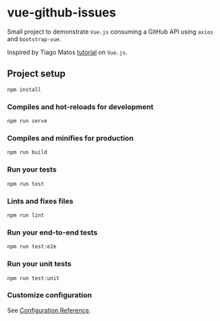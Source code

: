 # vue-github-issues

Small project to demonstrate `Vue.js` consuming a GitHub API using `axios` and `bootstrap-vue`.

Inspired by Tiago Matos [tutorial](https://www.youtube.com/playlist?list=PLcoYAcR89n-qq1vGRbaUiV6Q9puy0qigW) on `Vue.js`.

## Project setup
```
npm install
```

### Compiles and hot-reloads for development
```
npm run serve
```

### Compiles and minifies for production
```
npm run build
```

### Run your tests
```
npm run test
```

### Lints and fixes files
```
npm run lint
```

### Run your end-to-end tests
```
npm run test:e2e
```

### Run your unit tests
```
npm run test:unit
```

### Customize configuration
See [Configuration Reference](https://cli.vuejs.org/config/).
